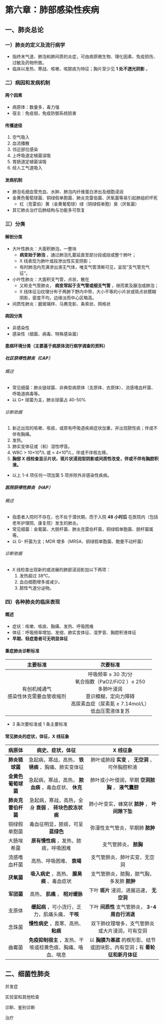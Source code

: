 # 第六章：肺部感染性疾病

## 一、肺炎总论

### 一）肺炎的定义及流行病学

- 指终末气道、肺泡和肺间质的炎症，可由病原微生物、理化因素、免疫损伤、过敏及药物所致。
- 临床以发热、寒战、咳嗽、咳脓痰为特征；胸片至少见 **1 处不透光阴影** 。

### 二）病因和发病机制

#### 两个因素

- 病原体：数量多，毒力强
- 宿主：免疫弱，免疫防御系统损害

#### 传播途径

1. 空气吸入
2. 血流播散
3. 邻近部位感染
4. 上呼吸道定植菌误吸
5. 胃肠道定植菌误吸
6. 经人工气道吸入

#### 发病机制

- 肺泡毛细血管充血、水肿、肺泡内纤维蛋白渗出及细胞浸润
- 金黄色葡萄球菌、铜绿假单胞菌、肺炎克雷伯菌、厌氧菌等易引起肺组织坏死
  - 红（克雷伯）黄（金黄葡萄球）绿（铜绿假单胞）臭（厌氧菌）
- 其它肺炎治疗后肺结构与功能多可恢复

### 三）分类

#### 解剖分类

- 大叶性肺炎：大面积肺泡，一整块
  - **病变始于肺泡** ，通过肺泡孔蔓延直至部分段或段或整个肺叶；
  - X 线表现为肺叶或段渗出性实变阴影；
  - 有时肺泡内充满渗出液无气体，唯支气管清晰可见，呈现“支气管充气征”。
- 小叶性肺炎：大面积支气管，点状、散在
  - 又称支气管肺炎， **病变常起于支气管或细支气管** ，继而累及腺泡或肺泡；
  - X 线体征沿纹理分布于两肺下野内中带，大小不等的小片状或斑点状模糊阴影，密度不均，边缘淡而中心区略高。
- 间质性肺炎：磨玻璃样、马赛克影、条索状、网格状

#### 病因分类

- 非感染性
- 感染性（细菌、病毒、特殊感染菌）

#### 患病环境分类（主要基于病原体流行病学调查的资料）

##### 社区获得性肺炎（CAP）

###### 概述

- 常见细菌：肺炎链球菌、非典型病原体（支原体、衣原体）、流感嗜血杆菌、呼吸道病毒等。
- 以 G+ 球菌为主，肺炎球菌占 40-50%

###### 诊断依据

1. 新近出现的咳嗽、咳痰，或原有呼吸道疾病症状加重，并出现脓性痰；伴或不伴有胸痛。
2. 发热。
3. 肺实变体征或（和）湿性啰音。
4. WBC > 10×10⁹/L 或 < 4×10⁹/L，伴或不伴核左移。
5. **胸部 X 线检查显示片状、斑片状浸润型阴影或间质性改变，伴或不伴有胸腔积液。**

- 以上 1-4 项任何一项加第 5 项并除外非感染性疾病。

##### 医院获得性肺炎（HAP）

###### 概述

- 指患者入院时不存在，也不处于潜伏期，而于入院 **48 小时后** 在医院内（包括老年护理院、康复院）发生的肺炎。
- 常见细菌：金葡菌、大肠杆菌、肺炎克雷伯杆菌，铜绿假单胞菌、肠杆菌属等。
- 以 G- 杆菌为主；MDR 增多（MRSA、铜绿假单胞菌、鲍曼不动杆菌）

###### 诊断依据

- X 线检查出现新的或进展的肺部浸润影加以下两项：
  1. 发热超过 38℃。
  2. 血白细胞增多或减少。
  3. 脓性气道分泌物。

### 四）各种肺炎的临床表现

#### 概述

- 症状：咳嗽、咳痰、胸痛、发热、呼吸困难
- 体征：呼吸频率增加、发绀、肺实变体征、湿罗音、胸腔积液体征
- **早期、轻症患者可无明显体征**

#### 重症肺炎诊断标准

| 主要标准 | 次要标准 |
| :------: | :------: |
|有创机械通气<br />感染性休克需要血管收缩剂|呼吸频率 ≥ 30 次/分<br />氧合指数（PaO2/FiO2 ）≤ 250<br />多肺叶浸润<br />意识模糊，定向力障碍<br />高尿素血症（尿素氮 ≥ 7.14mol/L）<br />低血压需液体复苏|
- 3 条次要标准或 1 条主要标准

#### 常见肺炎的症状，体征，X 线征象

| 病原体 | 病史、症状，体征 | X 线征象 |
| :----: | :--------------: | :------: |
|**肺炎链球菌**|急起病，寒战，高热， **铁锈痰** 、胸痛、肺实变体征|肺叶或肺段 **实变** ， **无空洞** ，可伴胸腔积液|
|**金黄色葡萄球菌**|急起病，寒战，高热， **脓血痰** ，毒血症状、 **休克**|肺叶或小叶侵润，早期 **空洞脓胸** ， **液气囊腔**|
|**肺炎克雷伯杆菌**|急起病，寒战，高热，全身 **衰弱** ， **砖块色胶冻状痰**|肺小叶变实，蜂窝状 **脓肿** ， **叶间隙下坠**|
|铜绿假单胞菌|毒血征明显，脓痰，可呈 **蓝绿色**|弥漫性支气管炎，早期肺 **脓肿**|
|大肠埃希菌|**原有慢性病** ，发热，脓痰，呼吸困难|支气管肺炎， **脓胸**|
|流感嗜血杆菌|高热、呼吸困难、 **衰竭**|支气管肺炎、肺叶实变、无空洞|
|**厌氧菌**|**吸入病史** ，高热、 **腥臭痰** 、毒血症状|支气管肺炎，脓胸，脓气胸，多发肺 **脓肿**|
|**军团菌**|高热， **肌痛** ， **相对缓脉**|下叶 **斑片** 浸润，进展迅速， **无空洞**|
|支原体|**缓起病** ，可小流行，乏力，肌痛头痛， **干咳**|下叶 **间质性** 支气管肺炎， **3-4 周自行消退**|
|念珠菌|**慢性病史** ，畏寒、高热、 **粘痰**|双下肺纹理增多，支气管肺炎或大片浸润，可有空洞|
|曲霉菌|**免疫抑制宿主** ，发热、干咳或棕黄色痰、胸痛、咯血、喘息|以 **胸膜为基底** 的楔形影、结节或团块影，内有空洞；有 **晕轮征和新月体征**|

## 二、细菌性肺炎

并发症

实验室和其他检查

诊断、鉴别诊断

治疗